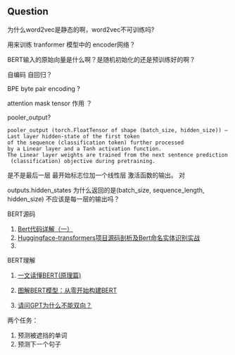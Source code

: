 ## Question

为什么word2vec是静态的啊，word2vec不可训练吗?

用来训练 tranformer 模型中的 encoder网络？

BERT输入的原始向量是什么啊？是随机初始化的还是预训练好的啊？

自编码 自回归？

BPE byte pair encoding ?

attention mask tensor 作用 ？

pooler_output?
```
pooler_output (torch.FloatTensor of shape (batch_size, hidden_size)) – Last layer hidden-state of the first token
of the sequence (classification token) further processed 
by a Linear layer and a Tanh activation function. 
The Linear layer weights are trained from the next sentence prediction
 (classification) objective during pretraining.
```
是不是最后一层 最开始标志位加一个线性层 激活函数的输出。 对


outputs.hidden_states 为什么返回的是(batch_size, sequence_length, hidden_size)
不应该是每一层的输出吗？


BERT源码

1. [Bert代码详解（一）](https://blog.csdn.net/cpluss/article/details/88418176)
2. [Huggingface-transformers项目源码剖析及Bert命名实体识别实战](https://blog.csdn.net/weixin_36949593/article/details/106515904)
3. 

BERT理解
1. [一文读懂BERT(原理篇)](https://blog.csdn.net/jiaowoshouzi/article/details/89073944)

2. [图解BERT模型：从零开始构建BERT](https://cloud.tencent.com/developer/article/1389555)

3. [请问GPT为什么不能双向？](https://www.zhihu.com/question/322034410)




两个任务：
1. 预测被遮挡的单词
2. 预测下一个句子





